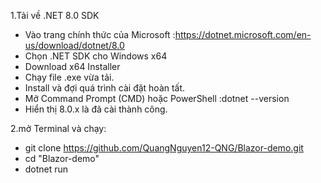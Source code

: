 1.Tải về .NET 8.0 SDK
- Vào trang chính thức của Microsoft :https://dotnet.microsoft.com/en-us/download/dotnet/8.0
- Chọn .NET SDK cho Windows x64
- Download x64 Installer
- Chạy file .exe vừa tải.
- Install và đợi quá trình cài đặt hoàn tất.
- Mở Command Prompt (CMD) hoặc PowerShell :dotnet --version
- Hiển thị 8.0.x là đã cài thành công.

2.mở Terminal và chạy:
- git clone https://github.com/QuangNguyen12-QNG/Blazor-demo.git
- cd "Blazor-demo"
- dotnet run 
